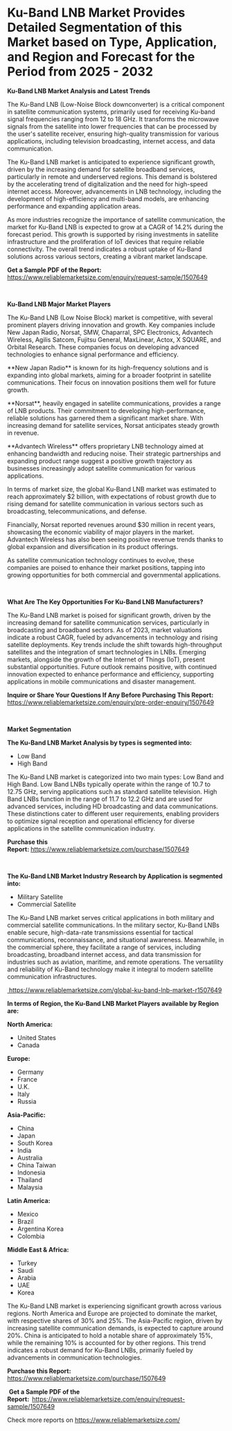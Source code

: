 <p><h1>Ku-Band LNB Market Provides Detailed Segmentation of this Market based on Type, Application, and Region and Forecast for the Period from 2025 - 2032</h1></p><p><strong>Ku-Band LNB Market Analysis and Latest Trends</strong></p>
<p><p>The Ku-Band LNB (Low-Noise Block downconverter) is a critical component in satellite communication systems, primarily used for receiving Ku-band signal frequencies ranging from 12 to 18 GHz. It transforms the microwave signals from the satellite into lower frequencies that can be processed by the user's satellite receiver, ensuring high-quality transmission for various applications, including television broadcasting, internet access, and data communication.</p><p>The Ku-Band LNB market is anticipated to experience significant growth, driven by the increasing demand for satellite broadband services, particularly in remote and underserved regions. This demand is bolstered by the accelerating trend of digitalization and the need for high-speed internet access. Moreover, advancements in LNB technology, including the development of high-efficiency and multi-band models, are enhancing performance and expanding application areas.</p><p>As more industries recognize the importance of satellite communication, the market for Ku-Band LNB is expected to grow at a CAGR of 14.2% during the forecast period. This growth is supported by rising investments in satellite infrastructure and the proliferation of IoT devices that require reliable connectivity. The overall trend indicates a robust uptake of Ku-Band solutions across various sectors, creating a vibrant market landscape.</p></p>
<p><strong>Get a Sample PDF of the Report:&nbsp;</strong> <a href="https://www.reliablemarketsize.com/enquiry/request-sample/1507649?utm_campaign=3112&utm_medium=2&utm_source=Github&utm_content=ia&utm_term=23032025&utm_id=ku-band-lnb">https://www.reliablemarketsize.com/enquiry/request-sample/1507649</a></p>
<p>&nbsp;</p>
<p><strong>Ku-Band LNB Major Market Players</strong></p>
<p><p>The Ku-Band LNB (Low Noise Block) market is competitive, with several prominent players driving innovation and growth. Key companies include New Japan Radio, Norsat, SMW, Chaparral, SPC Electronics, Advantech Wireless, Agilis Satcom, Fujitsu General, MaxLinear, Actox, X SQUARE, and Orbital Research. These companies focus on developing advanced technologies to enhance signal performance and efficiency.</p><p>**New Japan Radio** is known for its high-frequency solutions and is expanding into global markets, aiming for a broader footprint in satellite communications. Their focus on innovation positions them well for future growth.</p><p>**Norsat**, heavily engaged in satellite communications, provides a range of LNB products. Their commitment to developing high-performance, reliable solutions has garnered them a significant market share. With increasing demand for satellite services, Norsat anticipates steady growth in revenue.</p><p>**Advantech Wireless** offers proprietary LNB technology aimed at enhancing bandwidth and reducing noise. Their strategic partnerships and expanding product range suggest a positive growth trajectory as businesses increasingly adopt satellite communication for various applications.</p><p>In terms of market size, the global Ku-Band LNB market was estimated to reach approximately $2 billion, with expectations of robust growth due to rising demand for satellite communication in various sectors such as broadcasting, telecommunications, and defense.</p><p>Financially, Norsat reported revenues around $30 million in recent years, showcasing the economic viability of major players in the market. Advantech Wireless has also been seeing positive revenue trends thanks to global expansion and diversification in its product offerings.</p><p>As satellite communication technology continues to evolve, these companies are poised to enhance their market positions, tapping into growing opportunities for both commercial and governmental applications.</p></p>
<p>&nbsp;</p>
<p><strong>What Are The Key Opportunities For Ku-Band LNB Manufacturers?</strong></p>
<p><p>The Ku-Band LNB market is poised for significant growth, driven by the increasing demand for satellite communication services, particularly in broadcasting and broadband sectors. As of 2023, market valuations indicate a robust CAGR, fueled by advancements in technology and rising satellite deployments. Key trends include the shift towards high-throughput satellites and the integration of smart technologies in LNBs. Emerging markets, alongside the growth of the Internet of Things (IoT), present substantial opportunities. Future outlook remains positive, with continued innovation expected to enhance performance and efficiency, supporting applications in mobile communications and disaster management.</p></p>
<p><strong>Inquire or Share Your Questions If Any Before Purchasing This Report:</strong> <a href="https://www.reliablemarketsize.com/enquiry/pre-order-enquiry/1507649?utm_campaign=3112&utm_medium=2&utm_source=Github&utm_content=ia&utm_term=23032025&utm_id=ku-band-lnb">https://www.reliablemarketsize.com/enquiry/pre-order-enquiry/1507649</a></p>
<p>&nbsp;</p>
<p><strong>Market Segmentation</strong></p>
<p><strong>The Ku-Band LNB Market Analysis by types is segmented into:</strong></p>
<p><ul><li>Low Band</li><li>High Band</li></ul></p>
<p><p>The Ku-Band LNB market is categorized into two main types: Low Band and High Band. Low Band LNBs typically operate within the range of 10.7 to 12.75 GHz, serving applications such as standard satellite television. High Band LNBs function in the range of 11.7 to 12.2 GHz and are used for advanced services, including HD broadcasting and data communications. These distinctions cater to different user requirements, enabling providers to optimize signal reception and operational efficiency for diverse applications in the satellite communication industry.</p></p>
<p><strong>Purchase this Report:&nbsp;</strong><a href="https://www.reliablemarketsize.com/purchase/1507649?utm_campaign=3112&utm_medium=2&utm_source=Github&utm_content=ia&utm_term=23032025&utm_id=ku-band-lnb">https://www.reliablemarketsize.com/purchase/1507649</a></p>
<p>&nbsp;</p>
<p><strong>The Ku-Band LNB Market Industry Research by Application is segmented into:</strong></p>
<p><ul><li>Military Satellite</li><li>Commercial Satellite</li></ul></p>
<p><p>The Ku-Band LNB market serves critical applications in both military and commercial satellite communications. In the military sector, Ku-Band LNBs enable secure, high-data-rate transmissions essential for tactical communications, reconnaissance, and situational awareness. Meanwhile, in the commercial sphere, they facilitate a range of services, including broadcasting, broadband internet access, and data transmission for industries such as aviation, maritime, and remote operations. The versatility and reliability of Ku-Band technology make it integral to modern satellite communication infrastructures.</p></p>
<p><a href="https://www.reliablemarketsize.com/global-ku-band-lnb-market-r1507649?utm_campaign=3112&utm_medium=2&utm_source=Github&utm_content=ia&utm_term=23032025&utm_id=ku-band-lnb">&nbsp;https://www.reliablemarketsize.com/global-ku-band-lnb-market-r1507649</a></p>
<p><strong>In terms of Region, the Ku-Band LNB Market Players available by Region are:</strong></p>
<p>
    <p> <strong> North America: </strong>
        <ul>
            <li>United States</li>
            <li>Canada</li>
        </ul>
        </p> 
    <p> <strong> Europe: </strong>
        <ul>
            <li>Germany</li>
            <li>France</li>
            <li>U.K.</li>
            <li>Italy</li>
            <li>Russia</li>
        </ul>
        </p> 
    <p> <strong> Asia-Pacific: </strong>
        <ul>
            <li>China</li>
            <li>Japan</li>
            <li>South Korea</li>
            <li>India</li>
            <li>Australia</li>
            <li>China Taiwan</li>
            <li>Indonesia</li>
            <li>Thailand</li>
            <li>Malaysia</li>
        </ul>
        </p> 
    <p> <strong> Latin America: </strong>
        <ul>
            <li>Mexico</li>
            <li>Brazil</li>
            <li>Argentina Korea</li>
            <li>Colombia</li>
        </ul>
        </p> 
    <p> <strong> Middle East & Africa: </strong>
        <ul>
            <li>Turkey</li>
            <li>Saudi</li>
            <li>Arabia</li>
            <li>UAE</li>
            <li>Korea</li>
        </ul>
    </p>
    </p>
<p><p>The Ku-Band LNB market is experiencing significant growth across various regions. North America and Europe are projected to dominate the market, with respective shares of 30% and 25%. The Asia-Pacific region, driven by increasing satellite communication demands, is expected to capture around 20%. China is anticipated to hold a notable share of approximately 15%, while the remaining 10% is accounted for by other regions. This trend indicates a robust demand for Ku-Band LNBs, primarily fueled by advancements in communication technologies.</p></p>
<p><strong>Purchase this Report: </strong><a href="https://www.reliablemarketsize.com/purchase/1507649?utm_campaign=3112&utm_medium=2&utm_source=Github&utm_content=ia&utm_term=23032025&utm_id=ku-band-lnb">https://www.reliablemarketsize.com/purchase/1507649</a></p>
<p>&nbsp;<strong>Get a Sample PDF of the Report:&nbsp;&nbsp;</strong><a href="https://www.reliablemarketsize.com/enquiry/request-sample/1507649?utm_campaign=3112&utm_medium=2&utm_source=Github&utm_content=ia&utm_term=23032025&utm_id=ku-band-lnb">https://www.reliablemarketsize.com/enquiry/request-sample/1507649</a></p>
<p><strong></strong></p>
<p>Check more reports on <a href="https://www.reliablemarketsize.com/?utm_campaign=3112&utm_medium=2&utm_source=Github&utm_content=ia&utm_term=23032025&utm_id=ku-band-lnb">https://www.reliablemarketsize.com/</a></p>